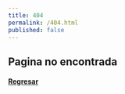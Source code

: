 ```yaml
---
title: 404
permalink: /404.html
published: false
---
```


## Pagina no encontrada
#### [Regresar](https://joaquinuriel.github.io)